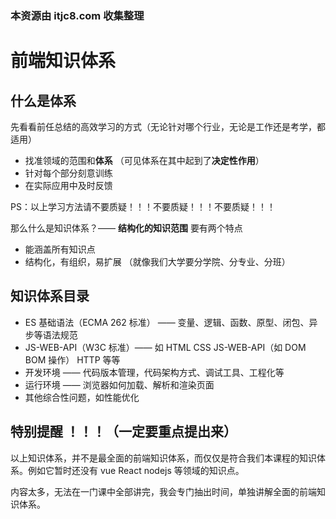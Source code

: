 ### 本资源由 itjc8.com 收集整理
# 前端知识体系

## 什么是体系

先看看前任总结的高效学习的方式（无论针对哪个行业，无论是工作还是考学，都适用）

- 找准领域的范围和**体系** （可见体系在其中起到了**决定性作用**）
- 针对每个部分刻意训练
- 在实际应用中及时反馈

PS：以上学习方法请不要质疑！！！不要质疑！！！不要质疑！！！

那么什么是知识体系？—— **结构化的知识范围** 要有两个特点

- 能涵盖所有知识点
- 结构化，有组织，易扩展 （就像我们大学要分学院、分专业、分班）

## 知识体系目录

- ES 基础语法（ECMA 262 标准） —— 变量、逻辑、函数、原型、闭包、异步等语法规范
- JS-WEB-API（W3C 标准）—— 如 HTML CSS JS-WEB-API（如 DOM BOM 操作） HTTP 等等
- 开发环境 —— 代码版本管理，代码架构方式、调试工具、工程化等
- 运行环境 —— 浏览器如何加载、解析和渲染页面
- 其他综合性问题，如性能优化

## 特别提醒 ！！！（一定要重点提出来）

以上知识体系，并不是最全面的前端知识体系，而仅仅是符合我们本课程的知识体系。例如它暂时还没有 vue React nodejs 等领域的知识点。

内容太多，无法在一门课中全部讲完，我会专门抽出时间，单独讲解全面的前端知识体系。
